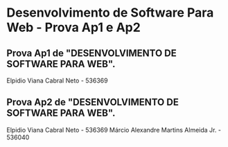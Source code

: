 # Desenvolvimento de Software Para Web - Prova Ap1 e Ap2

## Prova Ap1 de "DESENVOLVIMENTO DE SOFTWARE PARA WEB".

Elpidio Viana Cabral Neto - 536369

## Prova Ap2 de "DESENVOLVIMENTO DE SOFTWARE PARA WEB".

Elpidio Viana Cabral Neto - 536369
Márcio Alexandre Martins Almeida Jr. - 536040
